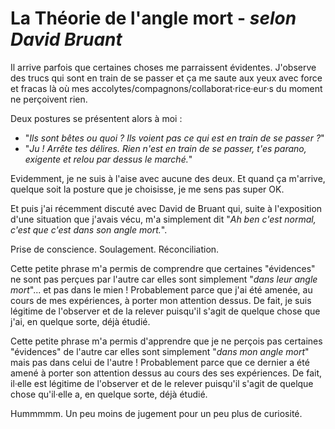 # La Théorie de l'angle mort - *selon David Bruant*

Il arrive parfois que certaines choses me parraissent évidentes. J'observe des trucs qui sont en train de se passer et ça me saute aux yeux avec force et fracas là où mes accolytes/compagnons/collaborat·rice·eur·s du moment ne perçoivent rien. 

Deux postures se présentent alors à moi : 
- "*Ils sont bêtes ou quoi ? Ils voient pas ce qui est en train de se passer ?*"
- "*Ju ! Arrête tes délires. Rien n'est en train de se passer, t'es parano, exigente et relou par dessus le marché.*"

Evidemment, je ne suis à l'aise avec aucune des deux. Et quand ça m'arrive, quelque soit la posture que je choisisse, je me sens pas super OK. 

Et puis j'ai récemment discuté avec David de Bruant qui, suite à l'exposition d'une situation que j'avais vécu, m'a simplement dit "*Ah ben c'est normal, c'est que c'est dans son angle mort.*".

Prise de conscience. Soulagement. Réconciliation. 

Cette petite phrase m'a permis de comprendre que certaines "évidences" ne sont pas perçues par l'autre car elles sont simplement "*dans leur angle mort*"... et pas dans le mien ! Probablement parce que j'ai été amenée, au cours de mes expériences, à porter mon attention dessus. De fait, je suis légitime de l'observer et de la relever puisqu'il s'agit de quelque chose que j'ai, en quelque sorte, déjà étudié.

Cette petite phrase m'a permis d'apprendre que je ne perçois pas certaines "évidences" de l'autre car elles sont simplement "*dans mon angle mort*" mais pas dans celui de l'autre ! Probablement parce que ce dernier a été amené à porter son attention dessus au cours des ses expériences. De fait, il·elle est légitime de l'observer et de le relever puisqu'il s'agit de quelque chose qu'il·elle a, en quelque sorte, déjà étudié. 

Hummmmm. Un peu moins de jugement pour un peu plus de curiosité. 
